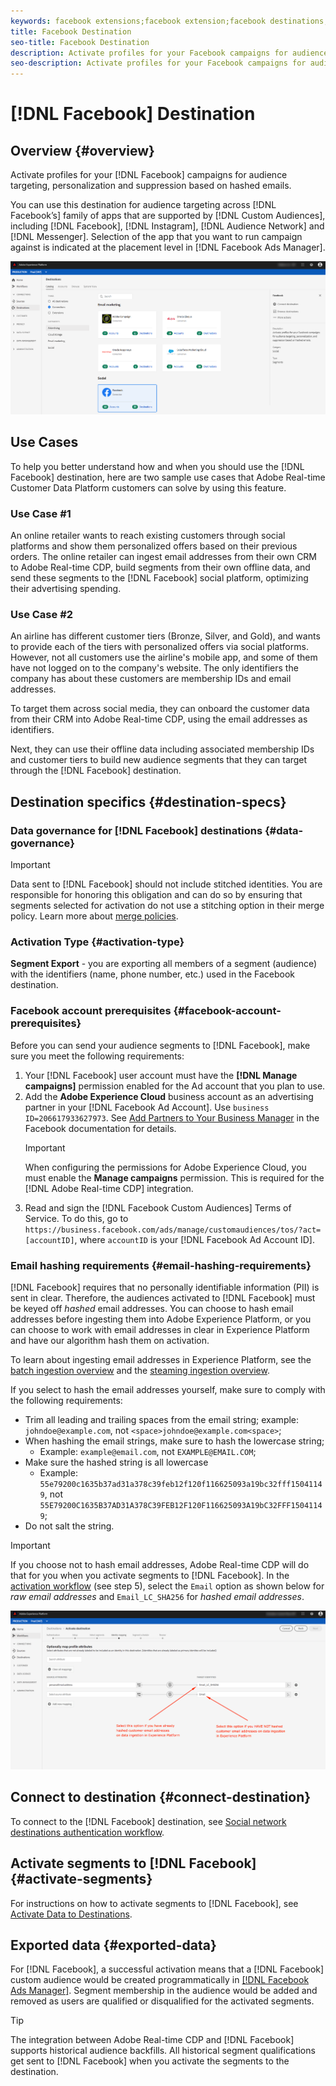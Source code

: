 ```yaml
---
keywords: facebook extensions;facebook extension;facebook destinations;facebook;instagram;messenger;facebook messenger
title: Facebook Destination
seo-title: Facebook Destination
description: Activate profiles for your Facebook campaigns for audience targeting, personalization and suppression based on hashed emails.
seo-description: Activate profiles for your Facebook campaigns for audience targeting, personalization and suppression based on hashed emails.
---
```


# [!DNL Facebook] Destination 

## Overview {#overview}

Activate profiles for your [!DNL Facebook] campaigns for audience targeting, personalization and suppression based on hashed emails.

You can use this destination for audience targeting across [!DNL Facebook’s] family of apps that are supported by [!DNL Custom Audiences], including [!DNL Facebook], [!DNL Instagram], [!DNL Audience Network] and [!DNL Messenger]. Selection of the app that you want to run campaign against is indicated at the placement level in [!DNL Facebook Ads Manager].

![Facebook destination in the Real-time CDP UI](/help/rtcdp/destinations/assets/facebook-destination.png)


## Use Cases

To help you better understand how and when you should use the [!DNL Facebook] destination, here are two sample use cases that Adobe Real-time Customer Data Platform customers can solve by using this feature.


### Use Case #1


An online retailer wants to reach existing customers through social platforms and show them personalized offers based on their previous orders. The online retailer can ingest email addresses from their own CRM to Adobe Real-time CDP, build segments from their own offline data, and send these segments to the [!DNL Facebook] social platform, optimizing their advertising spending.


### Use Case #2


An airline has different customer tiers (Bronze, Silver, and Gold), and wants to provide each of the tiers with personalized offers via social platforms. However, not all customers use the airline's mobile app, and some of them have not logged on to the company's website. The only identifiers the company has about these customers are membership IDs and email addresses. 

To target them across social media, they can onboard the customer data from their CRM into Adobe Real-time CDP, using the email addresses as identifiers.

Next, they can use their offline data including associated membership IDs and customer tiers to build new audience segments that they can target through the [!DNL Facebook] destination.

## Destination specifics {#destination-specs}

### Data governance for [!DNL Facebook] destinations {#data-governance}

>[!IMPORTANT]
>
>Data sent to [!DNL Facebook] should not include stitched identities. You are responsible for honoring this obligation and can do so by ensuring that segments selected for activation do not use a stitching option in their merge policy. Learn more about [merge policies](/help/profile/ui/merge-policies.md).

### Activation Type {#activation-type}

**Segment Export** - you are exporting all members of a segment (audience) with the identifiers (name, phone number, etc.) used in the Facebook destination.

### Facebook account prerequisites {#facebook-account-prerequisites}

Before you can send your audience segments to [!DNL Facebook], make sure you meet the following requirements:

1. Your [!DNL Facebook] user account must have the **[!DNL Manage campaigns]** permission enabled for the Ad account that you plan to use.
2. Add the **Adobe Experience Cloud** business account as an advertising partner in your [!DNL Facebook Ad Account]. Use `business ID=206617933627973`. See [Add Partners to Your Business Manager](https://www.facebook.com/business/help/1717412048538897) in the Facebook documentation for details.
    >[!IMPORTANT]
    >
    > When configuring the permissions for Adobe Experience Cloud, you must enable the **Manage campaigns** permission. This is required for the [!DNL Adobe Real-time CDP] integration.
3. Read and sign the [!DNL Facebook Custom Audiences] Terms of Service. To do this, go to `https://business.facebook.com/ads/manage/customaudiences/tos/?act=[accountID]`, where `accountID` is your [!DNL Facebook Ad Account ID].

### Email hashing requirements {#email-hashing-requirements}

[!DNL Facebook] requires that no personally identifiable information (PII) is sent in clear. Therefore, the audiences activated to [!DNL Facebook] must be keyed off *hashed* email addresses. You can choose to hash email addresses before ingesting them into Adobe Experience Platform, or you can choose to work with email addresses in clear in Experience Platform and have our algorithm hash them on activation.

To learn about ingesting email addresses in Experience Platform, see the [batch ingestion overview](/help/ingestion/batch-ingestion/overview.md) and the [steaming ingestion overview](/help/ingestion/streaming-ingestion/overview.md).

If you select to hash the email addresses yourself, make sure to comply with the following requirements:

* Trim all leading and trailing spaces from the email string; example: `johndoe@example.com`, not `<space>johndoe@example.com<space>`;
* When hashing the email strings, make sure to hash the lowercase string;
  * Example: `example@email.com`, not `EXAMPLE@EMAIL.COM`;
* Make sure the hashed string is all lowercase
  * Example: `55e79200c1635b37ad31a378c39feb12f120f116625093a19bc32fff15041149`, not `55E79200C1635B37AD31A378C39FEB12F120F116625093A19bC32FFF15041149`;
* Do not salt the string.


>[!IMPORTANT]
>
>If you choose not to hash email addresses, Adobe Real-time CDP will do that for you when you activate segments to [!DNL Facebook]. In the [activation workflow](/help/rtcdp/destinations/activate-destinations.md#activate-data) (see step 5), select the `Email` option as shown below for *raw email addresses* and `Email_LC_SHA256` for *hashed email addresses*.


![Hashing on activation](/help/rtcdp/destinations/assets/identity-mapping.png)

## Connect to destination {#connect-destination}

To connect to the [!DNL Facebook] destination, see [Social network destinations authentication workflow](/help/rtcdp/destinations/social-network-destinations-workflow.md). 


## Activate segments to [!DNL Facebook] {#activate-segments}

For instructions on how to activate segments to [!DNL Facebook], see [Activate Data to Destinations](/help/rtcdp/destinations/activate-destinations.md). 

## Exported data {#exported-data}

For [!DNL Facebook], a successful activation means that a [!DNL Facebook] custom audience would be created programmatically in [[!DNL Facebook Ads Manager]](https://www.facebook.com/adsmanager/manage/). Segment membership in the audience would be added and removed as users are qualified or disqualified for the activated segments.

>[!TIP]
>
>The integration between Adobe Real-time CDP and [!DNL Facebook] supports historical audience backfills. All historical segment qualifications get sent to [!DNL Facebook] when you activate the segments to the destination.